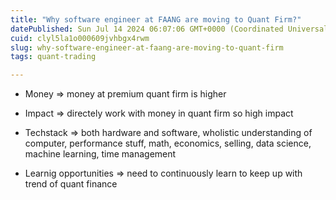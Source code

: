 ```yaml
---
title: "Why software engineer at FAANG are moving to Quant Firm?"
datePublished: Sun Jul 14 2024 06:07:06 GMT+0000 (Coordinated Universal Time)
cuid: clyl5la1o000609jvhbgx4rwm
slug: why-software-engineer-at-faang-are-moving-to-quant-firm
tags: quant-trading

---
```


* Money =&gt; money at premium quant firm is higher
    
* Impact =&gt; directely work with money in quant firm so high impact
    
* Techstack =&gt; both hardware and software, wholistic understanding of computer, performance stuff, math, economics, selling, data science, machine learning, time management
    
* Learnig opportunities =&gt; need to continuously learn to keep up with trend of quant finance